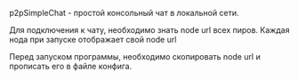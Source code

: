 p2pSimpleChat - простой консольный чат в локальной сети.

Для подключения к чату, необходимо знать node url всех пиров.
Каждая нода при запуске отображает свой node url

Перед запуском программы, необходимо скопировать node url и прописать его в файле конфига. 